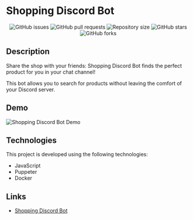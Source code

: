 # Shopping Discord Bot

<div align="center">
  <img src="https://img.shields.io/github/issues/FranP-code/shopping-discord-bot?style=flat-square" alt="GitHub issues">
  <img src="https://img.shields.io/github/issues-pr/FranP-code/shopping-discord-bot?style=flat-square" alt="GitHub pull requests">
  <img src="https://img.shields.io/github/repo-size/FranP-code/shopping-discord-bot?style=flat-square" alt="Repository size">
  <img src="https://img.shields.io/github/stars/FranP-code/shopping-discord-bot?style=flat-square" alt="GitHub stars">
  <img src="https://img.shields.io/github/forks/FranP-code/shopping-discord-bot?style=flat-square" alt="GitHub forks">
</div>



## Description
Share the shop with your friends: Shopping Discord Bot finds the perfect product for you in your chat channel!

This bot allows you to search for products without leaving the comfort of your Discord server.

## Demo
![Shopping Discord Bot Demo](https://i.ibb.co/1MSmqBr/Shopping-Discord-Bot-Demo-Video-1.gif "shopping-discord-bot-image")

## Technologies
This project is developed using the following technologies:
- JavaScript
- Puppeter
- Docker

## Links
- [Shopping Discord Bot](https://top.gg/bot/1040786088182173737)